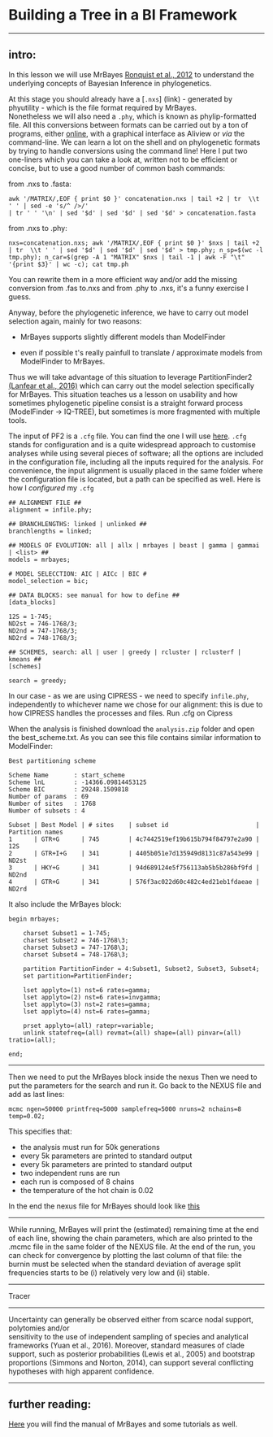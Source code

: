 # Building a Tree in a BI Framework



 
---




## intro: 

In this lesson we will use MrBayes [Ronquist et al., 2012](https://academic.oup.com/sysbio/article/61/3/539/1674894) to understand
the underlying concepts of Bayesian Inference in phylogenetics.

At this stage you should already have a [```.nxs```] (link) - generated by phyutility - which is the file format required by MrBayes.  
Nonetheless we will also need a ```.phy```, which is known as phylip-formatted file. All this conversions between formats can be carried out
by a ton of programs, either [online](http://sequenceconversion.bugaco.com/converter/biology/sequences/nexus_to_phylip.php), 
with a graphical interface as Aliview or _via_ the command-line. We can learn a lot on the shell and
on phylogenetic formats by trying to handle conversions using the command line! Here I put two one-liners which you can take a look at, written
not to be efficient or concise, but to use a good number of common bash commands:

from .nxs to .fasta:

```
awk '/MATRIX/,EOF { print $0 }' concatenation.nxs | tail +2 | tr  \\t ' ' | sed -e 's/^ />/' 
| tr ' ' '\n' | sed '$d' | sed '$d' | sed '$d' > concatenation.fasta
```

from .nxs to .phy:

```
nxs=concatenation.nxs; awk '/MATRIX/,EOF { print $0 }' $nxs | tail +2 | tr  \\t ' ' | sed '$d' | sed '$d' | sed '$d' > tmp.phy; n_sp=$(wc -l tmp.phy); n_car=$(grep -A 1 "MATRIX" $nxs | tail -1 | awk -F "\t" '{print $3}' | wc -c); cat tmp.ph
```

You can rewrite them in a more efficient way and/or add the missing conversion from .fas to.nxs and from .phy to .nxs, 
it's a funny exercise I guess.

Anyway, before the phylogenetic inference, we have to carry out model selection again, mainly for two reasons:

* MrBayes supports slightly different models than ModelFinder

* even if possible t's really painfull to translate / approximate models from ModelFinder to MrBayes.

Thus we will take advantage of this situation to leverage PartitionFinder2 [(Lanfear et al., 2016)]( https://doi.org/10.1093/molbev/msw260) 
which can carry out the model selection specifically for MrBayes. This situation teaches us a lesson on usability and how sometimes phylogenetic 
pipeline consist is a straight forward process (ModelFinder -> IQ-TREE), but sometimes is more fragmented with multiple tools.

The input of PF2 is a ```.cfg``` file. You can find the one I will use [here](https://github.com/for-giobbe/phy/blob/master/examples/gene_and_codon_PF2.cfg).
```.cfg``` stands for configuration and is a quite widespread approach to customise analyses while using several pieces of software;
all the options are included in the configuration file, including all the inputs required for the analysis. For convenience,
the input alignment is usually placed in the same folder where the configuration file is located, but a path can be specified as well.
Here is how I _configured_ my ```.cfg```


```
## ALIGNMENT FILE ##
alignment = infile.phy;

## BRANCHLENGTHS: linked | unlinked ##
branchlengths = linked;

## MODELS OF EVOLUTION: all | allx | mrbayes | beast | gamma | gammai | <list> ##
models = mrbayes;

# MODEL SELECCTION: AIC | AICc | BIC #
model_selection = bic;

## DATA BLOCKS: see manual for how to define ##
[data_blocks]

12S = 1-745;
ND2st = 746-1768/3;
ND2nd = 747-1768/3;
ND2rd = 748-1768/3;

## SCHEMES, search: all | user | greedy | rcluster | rclusterf | kmeans ##
[schemes]

search = greedy;
```
In our case - as we are using CIPRESS - we need to specify ```infile.phy```, independently to whichever name we chose for our alignment:
this is due to how CIPRESS handles the processes and files. Run .cfg on Cipress

When the analysis is finished download the ```analysis.zip``` folder and open the best_scheme.txt. As you can see this file contains
similar information to ModelFinder:

```
Best partitioning scheme

Scheme Name       : start_scheme
Scheme lnL        : -14366.09814453125
Scheme BIC        : 29248.1509818
Number of params  : 69
Number of sites   : 1768
Number of subsets : 4

Subset | Best Model | # sites    | subset id                        | Partition names                                                                                     
1      | GTR+G      | 745        | 4c7442519ef19b615b794f84797e2a90 | 12S                                                                                                 
2      | GTR+I+G    | 341        | 4405b051e7d135949d8131c87a543e99 | ND2st                                                                                               
3      | HKY+G      | 341        | 94d689124e5f756113ab5b5b286bf9fd | ND2nd                                                                                               
4      | GTR+G      | 341        | 576f3ac022d60c482c4ed21eb1fdaeae | ND2rd                                                                                               
```

It also include the MrBayes block:

```
begin mrbayes;

	charset Subset1 = 1-745;
	charset Subset2 = 746-1768\3;
	charset Subset3 = 747-1768\3;
	charset Subset4 = 748-1768\3;

	partition PartitionFinder = 4:Subset1, Subset2, Subset3, Subset4;
	set partition=PartitionFinder;

	lset applyto=(1) nst=6 rates=gamma;
	lset applyto=(2) nst=6 rates=invgamma;
	lset applyto=(3) nst=2 rates=gamma;
	lset applyto=(4) nst=6 rates=gamma;

	prset applyto=(all) ratepr=variable;
	unlink statefreq=(all) revmat=(all) shape=(all) pinvar=(all) tratio=(all);

end;
```











---




Then we need to put the MrBayes block inside the nexus
Then we need to put the parameters for the search and run it. Go back to the NEXUS file and add as last lines:

```
mcmc ngen=50000 printfreq=5000 samplefreq=5000 nruns=2 nchains=8 temp=0.02;
```

This specifies that:

* the analysis must run for 50k generations
* every 5k parameters are printed to standard output
* every 5k parameters are printed to standard output
* two independent runs are run
* each run is composed of 8 chains
* the temperature of the hot chain is 0.02

In the end the nexus file for MrBayes should look like [this]()

---




While running, MrBayes will print the (estimated) remaining time at the end of each line, showing the chain parameters, which
are also printed to the .mcmc file in the same folder of the NEXUS file. At the end of the run, you can check for convergence 
by plotting the last column of that file: the burnin must be selected when the standard deviation of average split frequencies starts
to be (i) relatively very low and (ii) stable.






---




Tracer




---

Uncertainty can generally be observed either from scarce nodal support, polytomies  and/or  
sensitivity to the use of independent sampling of species and analytical frameworks (Yuan et al., 2016). 
Moreover, standard measures of clade support, such as posterior probabilities (Lewis et al., 2005) 
and bootstrap proportions (Simmons and Norton, 2014), can support several conflicting hypotheses with high apparent confidence.




---




## further reading: 

[Here](http://mrbayes.sourceforge.net/wiki/index.php/Manual) you will find the manual of MrBayes and some tutorials as well.